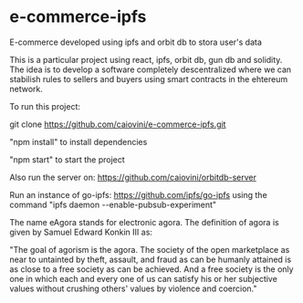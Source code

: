 # e-commerce-ipfs
E-commerce developed using ipfs and orbit db to stora user's data


This is a particular project using react, ipfs, orbit db, gun db and solidity. The idea is to develop a software completely descentralized where we can stabilish rules to sellers and buyers using smart contracts in the ehtereum network.

To run this project:

git clone https://github.com/caiovini/e-commerce-ipfs.git

"npm install" to install dependencies

"npm start" to start the project



Also run the server on: https://github.com/caiovini/orbitdb-server

Run an instance of go-ipfs: https://github.com/ipfs/go-ipfs using the command "ipfs daemon --enable-pubsub-experiment"




The name eAgora stands for electronic agora. The definition of agora is given by Samuel Edward Konkin III as:


"The goal of agorism is the agora. The society of the open marketplace as near to untainted by theft, assault, and fraud as can be humanly attained is as close to a free society as can be achieved. And a free society is the only one in which each and every one of us can satisfy his or her subjective values without crushing others' values by violence and coercion."

